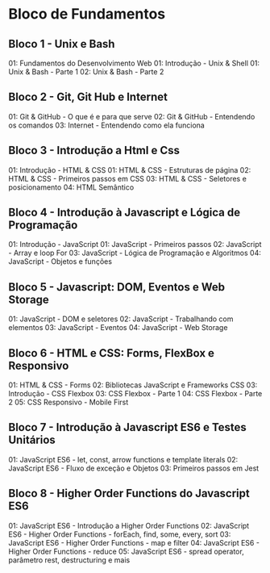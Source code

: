 # Bloco de Fundamentos

## Bloco 1 - Unix e Bash
01: Fundamentos do Desenvolvimento Web
01: Introdução - Unix & Shell
01: Unix & Bash - Parte 1
02: Unix & Bash - Parte 2

## Bloco 2 - Git, Git Hub e Internet
01: Git & GitHub - O que é e para que serve
02: Git & GitHub - Entendendo os comandos
03: Internet - Entendendo como ela funciona

## Bloco 3 - Introdução a Html e Css
01: Introdução - HTML & CSS
01: HTML & CSS - Estruturas de página
02: HTML & CSS - Primeiros passos em CSS
03: HTML & CSS - Seletores e posicionamento
04: HTML Semântico

## Bloco 4 - Introdução à Javascript e Lógica de Programação
01: Introdução - JavaScript
01: JavaScript - Primeiros passos
02: JavaScript - Array e loop For
03: JavaScript - Lógica de Programação e Algoritmos
04: JavaScript - Objetos e funções

## Bloco 5 - Javascript: DOM, Eventos e Web Storage
01: JavaScript - DOM e seletores
02: JavaScript - Trabalhando com elementos
03: JavaScript - Eventos
04: JavaScript - Web Storage

## Bloco 6 - HTML e CSS: Forms, FlexBox e Responsivo
01: HTML & CSS - Forms
02: Bibliotecas JavaScript e Frameworks CSS
03: Introdução - CSS Flexbox
03: CSS Flexbox - Parte 1
04: CSS Flexbox - Parte 2
05: CSS Responsivo - Mobile First

## Bloco 7 - Introdução à Javascript ES6 e Testes Unitários
01: JavaScript ES6 - let, const, arrow functions e template literals
02: JavaScript ES6 - Fluxo de exceção e Objetos
03: Primeiros passos em Jest

## Bloco 8 - Higher Order Functions do Javascript ES6
01: JavaScript ES6 - Introdução a Higher Order Functions
02: JavaScript ES6 - Higher Order Functions - forEach, find, some, every, sort
03: JavaScript ES6 - Higher Order Functions - map e filter
04: JavaScript ES6 - Higher Order Functions - reduce
05: JavaScript ES6 - spread operator, parâmetro rest, destructuring e mais
